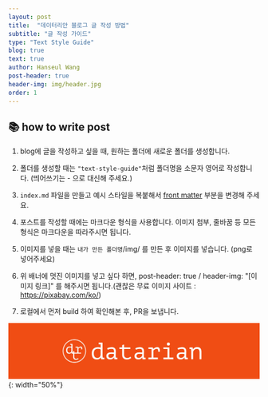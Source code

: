 ```yaml
---
layout: post
title:  "데이터리안 블로그 글 작성 방법"
subtitle: "글 작성 가이드"
type: "Text Style Guide"
blog: true
text: true
author: Hanseul Wang
post-header: true
header-img: img/header.jpg
order: 1
---
```


## 📚 how to write post

1. blog에 글을 작성하고 싶을 때, 원하는 폴더에 새로운 폴더를 생성합니다.

2. 폴더를 생성할 때는 `"text-style-guide"`처럼 폴더명을 소문자 영어로 작성합니다. (띄어쓰기는 - 으로 대신해 주세요.)

3. `index.md` 파일을 만들고 예시 스타일을 복붙해서 [front matter](https://jekyllrb.com/docs/front-matter/) 부분을 변경해 주세요.

4. 포스트를 작성할 때에는 마크다운 형식을 사용합니다. 이미지 첨부, 줄바꿈 등 모든 형식은 마크다운을 따라주시면 됩니다.

5. 이미지를 넣을 때는 `내가 만든 폴더명`/img/ 를 만든 후 이미지를 넣습니다. (png로 넣어주세요)

6. 위 배너에 멋진 이미지를 넣고 싶다 하면, post-header: true / header-img: "\[이미지 링크]" 를 해주시면 됩니다.(괜찮은 무료 이미지 사이트 : https://pixabay.com/ko/)

7. 로컬에서 먼저 build 하여 확인해본 후, PR을 보냅니다.

![예시이미지](img/datarian-logo.png){: width="50%"}
